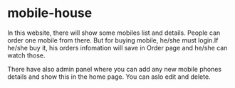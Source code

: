 # mobile-house

In this website, there will show some mobiles list and details. People can order one mobile from there. But for buying mobile, he/she must login.If he/she buy it, his orders infomation will save in Order page and he/she can watch those.

There have also admin panel where you can add any new mobile phones details and show this in the home page. You can aslo edit and delete.


